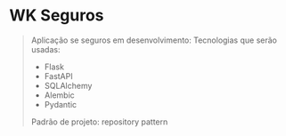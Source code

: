 # WK Seguros

> Aplicação se seguros em desenvolvimento:
> Tecnologias que serão usadas:
> - Flask
> - FastAPI
> - SQLAlchemy
> - Alembic
> - Pydantic
>
> Padrão de projeto: repository pattern